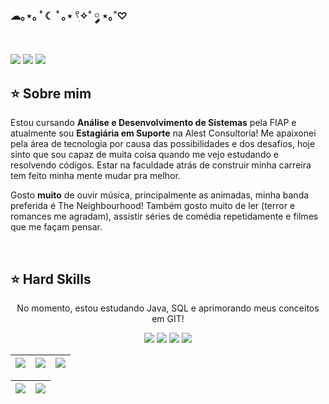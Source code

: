 ### ☁︎｡⋆｡ ﾟ☾ ﾟ｡⋆ 𓍢ִ✧˚ ༘ ⋆｡˚♡

<!--
**dandadivclass/dandadivclass** is a ✨ _special_ ✨ repository because its `README.md` (this file) appears on your GitHub profile.

Here are some ideas to get you started:

- 🔭 I’m currently working on ...
- 🌱 I’m currently learning ...
- 👯 I’m looking to collaborate on ...
- 🤔 I’m looking for help with ...
- 💬 Ask me about ...
- 📫 How to reach me: ...
- 😄 Pronouns: ...
- ⚡ Fun fact: ...
-->

<div align="center">
  <a href="https://github.com/dandadivclass">
    <!-- <img align="center" src="/capa_readme.jpg" width="600"> -->
  </a>
</div>
<br>

<div align-items justify-content="center">
    <a href="https://www.linkedin.com/in/dandara-carvalho-047994203/" target="_blank"><img src="https://img.shields.io/badge/-LinkedIn-db76c5?style=for-the-badge&logo=linkedin&logoColor=white" target="_blank"></a>
    <a href = "mailto:dandaracarvalhoestudos@gmail.com"><img src="https://img.shields.io/badge/Gmail-82bdac?style=for-the-badge&logo=gmail&logoColor=white"></a>
    <a href ="https://open.spotify.com/playlist/43073bVFp9f9won5Zp277e?si=baeeed13e07341ff"><img src="https://img.shields.io/badge/Spotify-db76c5?&style=for-the-badge&logo=spotify&logoColor=white"></a>
</div>

  ## ⭐️ Sobre mim

  Estou cursando <b>Análise e Desenvolvimento de Sistemas</b> pela FIAP e atualmente sou <b>Estagiária em Suporte</b> na Alest Consultoria! Me apaixonei pela área de tecnologia por causa das possibilidades e dos desafios, hoje sinto que sou capaz de muita coisa quando me vejo estudando e resolvendo códigos. Estar na faculdade atrás de construir minha carreira tem feito minha mente mudar pra melhor. 

  Gosto <b>muito</b> de ouvir música, principalmente as animadas, minha banda preferida é The Neighbourhood! Também gosto muito de ler (terror e romances me agradam), assistir séries de comédia repetidamente e filmes que me façam pensar.

<br>
  
  <div> 
  
  ## ⭐️ Hard Skills

  <p align="center">No momento, estou estudando Java, SQL e aprimorando meus conceitos em GIT!</p>
  
  </div>

  <div align="center">
    <!-- Java --> <img src="https://img.shields.io/badge/JAVA-82bdac?style=for-the-badge&logo=java&logoColor=white">
    <!-- SQL --> <img src="https://img.shields.io/badge/MySQL-db76c5?style=for-the-badge&logo=mysql&logoColor=white">
    <!-- GIT --> <img src="https://img.shields.io/badge/GIT-82bdac?style=for-the-badge&logo=Git&logoColor=white">
    <!-- Python --> <img src="https://img.shields.io/badge/Python-db76c5?style=for-the-badge&logo=Python&logoColor=white">

  <br>
  </div>


<!-- 
theme=ocean_dark 
tokyonight: 82bdac Green | db76c5 Pink | 1A1B27 Dark 
-->


| ![](http://github-profile-summary-cards.vercel.app/api/cards/stats?username=dandadivclass&theme=omni) | ![](http://github-profile-summary-cards.vercel.app/api/cards/repos-per-language?username=dandadivclass&hide=Html&theme=omni) | ![](http://github-profile-summary-cards.vercel.app/api/cards/most-commit-language?username=dandadivclass&theme=omni) |
| :-: | :-: | :-: |

| ![](http://github-profile-summary-cards.vercel.app/api/cards/profile-details?username=dandadivclass&theme=omni) | ![](https://github-readme-streak-stats.herokuapp.com/?user=dandadivclass&theme=omni&hide_border=true&date_format=M%20j%5B%2C%20Y%5D&background=1A1B27&stroke=82bdac&ring=db76c5&fire=db76c5&currStreakNum=db76c5&sideNums=db76c5&currStreakLabel=db76c5&sideLabels=db76c5&dates=82bdac) |
| :-: | :-: |
